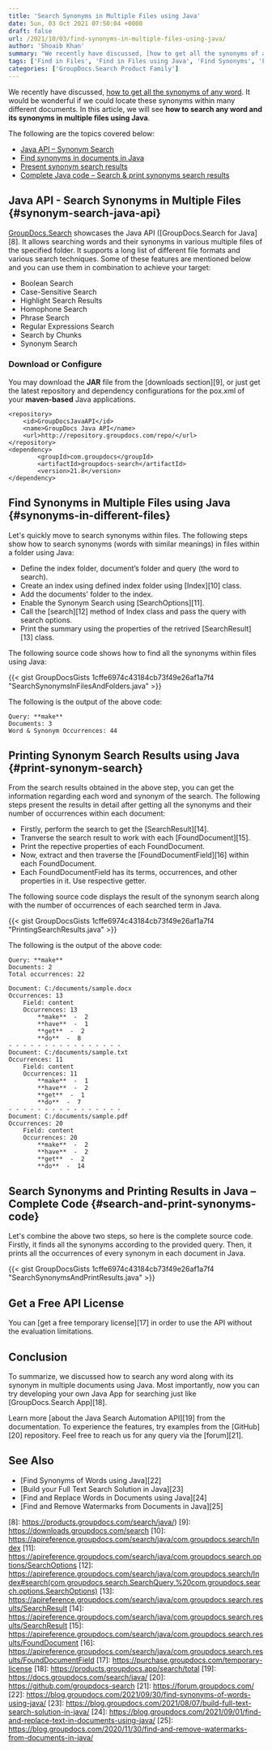 ```yaml
---
title: 'Search Synonyms in Multiple Files using Java'
date: Sun, 03 Oct 2021 07:50:04 +0000
draft: false
url: /2021/10/03/find-synonyms-in-multiple-files-using-java/
author: 'Shoaib Khan'
summary: "We recently have discussed, [how to get all the synonyms of any word][1]. It would be wonderful if we could locate these synonyms within many different documents. In this article, we will see **how to search any word and its synonyms in multiple files using Java**."
tags: ['Find in Files', 'Find in Files using Java', 'Find Synonyms', 'Find Synonyms in Java', 'Search Synonyms', 'Search Synonyms in Java']
categories: ['GroupDocs.Search Product Family']
---
```


We recently have discussed, [how to get all the synonyms of any word][2]. It would be wonderful if we could locate these synonyms within many different documents. In this article, we will see **how to search any word and its synonyms in multiple files using Java**.

The following are the topics covered below:

*   [Java API – Synonym Search][3]
*   [Find synonyms in documents in Java][4]
*   [Present synonym search results][5]
*   [Complete Java code – Search & print synonyms search results][6]

## Java API - Search Synonyms in Multiple Files {#synonym-search-java-api}

[GroupDocs.Search][7] showcases the Java API ([GroupDocs.Search for Java][8]. It allows searching words and their synonyms in various multiple files of the specified folder. It supports a long list of different file formats and various search techniques. Some of these features are mentioned below and you can use them in combination to achieve your target:

*   Boolean Search
*   Case-Sensitive Search
*   Highlight Search Results
*   Homophone Search
*   Phrase Search
*   Regular Expressions Search
*   Search by Chunks
*   Synonym Search

### Download or Configure

You may download the **JAR** file from the [downloads section][9], or just get the latest repository and dependency configurations for the pox.xml of your **maven-based** Java applications.

```
<repository>
	<id>GroupDocsJavaAPI</id>
	<name>GroupDocs Java API</name>
	<url>http://repository.groupdocs.com/repo/</url>
</repository>
<dependency>
        <groupId>com.groupdocs</groupId>
        <artifactId>groupdocs-search</artifactId>
        <version>21.8</version> 
</dependency>
```

## Find Synonyms in Multiple Files using Java {#synonyms-in-different-files}

Let's quickly move to search synonyms within files. The following steps show how to search synonyms (words with similar meanings) in files within a folder using Java:

*   Define the index folder, document’s folder and query (the word to search).
*   Create an index using defined index folder using [Index][10] class.
*   Add the documents' folder to the index.
*   Enable the Synonym Search using [SearchOptions][11].
*   Call the [search][12] method of Index class and pass the query with search options.
*   Print the summary using the properties of the retrived [SearchResult][13] class.

The following source code shows how to find all the synonyms within files using Java:

{{< gist GroupDocsGists 1cffe6974c43184cb73f49e26af1a7f4 "SearchSynonymsInFilesAndFolders.java" >}}

The following is the output of the above code:

```
Query: **make**
Documents: 3
Word & Synonym Occurrences: 44 
```

## Printing Synonym Search Results using Java {#print-synonym-search}

From the search results obtained in the above step, you can get the information regarding each word and synonym of the search. The following steps present the results in detail after getting all the synonyms and their number of occurrences within each document:

*   Firstly, perform the search to get the [SearchResult][14].
*   Tranverse the search result to work with each [FoundDocument][15].
*   Print the repective properties of each FoundDocument.
*   Now, extract and then traverse the [FoundDocumentField][16] within each FoundDocument.
*   Each FoundDocumentField has its terms, occurrences, and other properties in it. Use respective getter.

The following source code displays the result of the synonym search along with the number of occurrences of each searched term in Java.

{{< gist GroupDocsGists 1cffe6974c43184cb73f49e26af1a7f4 "PrintingSearchResults.java" >}}

The following is the output of the above code:

```
Query: **make**
Documents: 2
Total occurrences: 22

Document: C:/documents/sample.docx
Occurrences: 13
    Field: content
    Occurrences: 13
        **make**  -  2
        **have**  -  1
        **get**  -  2
        **do**  -  8
- - - - - - - - - - - - - - - - 
Document: C:/documents/sample.txt
Occurrences: 11
    Field: content
    Occurrences: 11
        **make**  -  1
        **have**  -  2
        **get**  -  1
        **do**  -  7
- - - - - - - - - - - - - - - - 
Document: C:/documents/sample.pdf
Occurrences: 20
    Field: content
    Occurrences: 20
        **make**  -  2
        **have**  -  2
        **get**  -  2
        **do**  -  14 
```

## Search Synonyms and Printing Results in Java – Complete Code {#search-and-print-synonyms-code}

Let's combine the above two steps, so here is the complete source code. Firstly, it finds all the synonyms according to the provided query. Then, it prints all the occurrences of every synonym in each document in Java.

{{< gist GroupDocsGists 1cffe6974c43184cb73f49e26af1a7f4 "SearchSynonymsAndPrintResults.java" >}}

## Get a Free API License

You can [get a free temporary license][17] in order to use the API without the evaluation limitations.

## Conclusion

To summarize, we discussed how to search any word along with its synonym in multiple documents using Java. Most importantly, now you can try developing your own Java App for searching just like [GroupDocs.Search App][18].

Learn more [about the Java Search Automation API][19] from the documentation. To experience the features, try examples from the [GitHub][20] repository. Feel free to reach us for any query via the [forum][21].

## See Also

*   [Find Synonyms of Words using Java][22]
*   [Build your Full Text Search Solution in Java][23]
*   [Find and Replace Words in Documents using Java][24]
*   [Find and Remove Watermarks from Documents in Java][25]







[1]: https://blog.groupdocs.com/2021/09/30/find-synonyms-of-words-using-java/
[2]: https://blog.groupdocs.com/2021/09/30/find-synonyms-of-words-using-java/
[3]: #synonym-search-java-api
[4]: #synonym-search-java-api
[5]: #print-synonym-search
[6]: #search-and-print-synonyms-code
[7]: https://products.groupdocs.com/search/
[8]: https://products.groupdocs.com/search/java/)
[9]: https://downloads.groupdocs.com/search
[10]: https://apireference.groupdocs.com/search/java/com.groupdocs.search/Index
[11]: https://apireference.groupdocs.com/search/java/com.groupdocs.search.options/SearchOptions
[12]: https://apireference.groupdocs.com/search/java/com.groupdocs.search/Index#search(com.groupdocs.search.SearchQuery,%20com.groupdocs.search.options.SearchOptions)
[13]: https://apireference.groupdocs.com/search/java/com.groupdocs.search.results/SearchResult
[14]: https://apireference.groupdocs.com/search/java/com.groupdocs.search.results/SearchResult
[15]: https://apireference.groupdocs.com/search/java/com.groupdocs.search.results/FoundDocument
[16]: https://apireference.groupdocs.com/search/java/com.groupdocs.search.results/FoundDocumentField
[17]: https://purchase.groupdocs.com/temporary-license
[18]: https://products.groupdocs.app/search/total
[19]: https://docs.groupdocs.com/search/java/
[20]: https://github.com/groupdocs-search
[21]: https://forum.groupdocs.com/
[22]: https://blog.groupdocs.com/2021/09/30/find-synonyms-of-words-using-java/
[23]: https://blog.groupdocs.com/2021/08/07/build-full-text-search-solution-in-java/
[24]: https://blog.groupdocs.com/2021/09/01/find-and-replace-text-in-documents-using-java/
[25]: https://blog.groupdocs.com/2020/11/30/find-and-remove-watermarks-from-documents-in-java/


